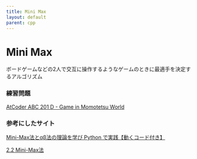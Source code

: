 ```yaml
---
title: Mini Max
layout: default
parent: cpp
---
```


# Mini Max
ボードゲームなどの2人で交互に操作するようなゲームのときに最適手を決定するアルゴリズム

### 練習問題
<a href="https://atcoder.jp/contests/abc201/tasks/abc201_d" target="_blank">AtCoder ABC 201 D - Game in Momotetsu World</a>

### 参考にしたサイト
<a href="https://zero2one.jp/learningblog/mini-max-alpha-beta/" target="_blank">Mini-Max法とαβ法の理論を学び Python で実践【動くコード付き】</a>

<a href="https://hp.vector.co.jp/authors/VA015468/platina/algo/2_2.html" target="_blank">2.2 Mini-Max法</a>